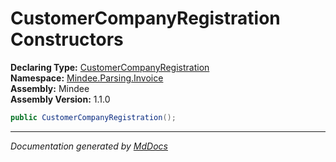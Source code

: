 ﻿<!--  
  <auto-generated>   
    The contents of this file were generated by a tool.  
    Changes to this file may be list if the file is regenerated  
  </auto-generated>   
-->

# CustomerCompanyRegistration Constructors

**Declaring Type:** [CustomerCompanyRegistration](../index.md)  
**Namespace:** [Mindee.Parsing.Invoice](../../index.md)  
**Assembly:** Mindee  
**Assembly Version:** 1.1.0

```csharp
public CustomerCompanyRegistration();
```
___

*Documentation generated by [MdDocs](https://github.com/ap0llo/mddocs)*
